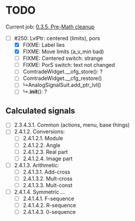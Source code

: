 # TODO

Current job: [0.3.5. Pre-Math cleanup](https://github.com/tieugene/iosc.py/milestone/17)

- [ ] #250: LvlPtr: centered (limits), pors
  + [x] FIXME: Label lies
  + [x] FIXME: Move limits (a_v_min bad)
  + [ ] FIXME: Centered switch: strange
  + [ ] FIXME: PorS switch: text not changed
  + [ ] ComtradeWidget.__ofg_store(): ?
  + [ ] ComtradeWidget.__cfg_restore()
  + [ ] &rdsh;AnalogSignalSuit.add_ptr_lvl()
  + [ ] &rdsh;.__init__(): ?

## Calculated signals

- [ ] 2.3.4.3.1. Common (actions, menu, base things)
- [ ] 2.4.1.2. Conversions:
  + [ ] 2.4.1.2.1. Module
  + [ ] 2.4.1.2.2. Angle
  + [ ] 2.4.1.2.3. Real part
  + [ ] 2.4.1.2.4. Image part
- [ ] 2.4.1.3. Arithmetic:
  + [ ] 2.4.1.3.1. Add-cross
  + [ ] 2.4.1.3.2. Mult-cross
  + [ ] 2.4.1.3.3. Mult-const
- [ ] 2.4.1.4. Symmetric &hellip;
  - [ ] 2.4.1.4.1. F-sequence
  - [ ] 2.4.1.4.2. R-sequence
  - [ ] 2.4.1.4.3. 0-sequence
